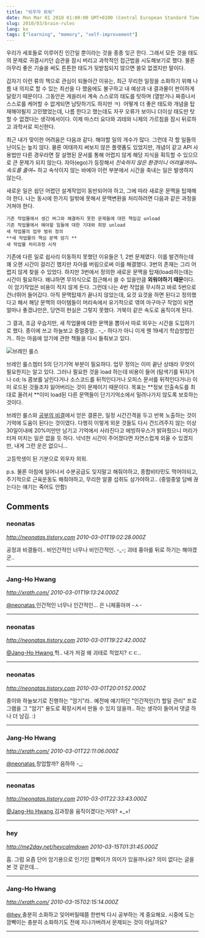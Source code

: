```yaml
---
title: "외우자 외워"
date: Mon Mar 01 2010 01:00:00 GMT+0100 (Central European Standard Time)
slug: 2010/03/brain-rules
lang: ko
tags: ["learning", "memory", "self-improvement"]
---
```


우리가 세포들로 이루어진 인간일 뿐이라는 것을 종종 잊곤 한다. 그래서 모든 것을 태도의 문제로 귀결시키던 습관을 잠시 버리고 과학적인 접근법을 시도해보기로 했다. 물론 아무리 좋은 기술을 써도 튼튼한 태도가 뒷받침되지 않으면 쓸모 없겠지만 말이다.

갑자기 이런 류의 책으로 관심이 되돌아간 이유는, 최근 무리한 일정을 소화하기 위해 나름 내 의지로 할 수 있는 최선을 다 했음에도 불구하고 내 예상과 내 결과물이 판이하게 달랐기 때문이다. 그동안은 게을러서 계속 스스로의 태도를 탓하며 (열받거나 짜증나서 스스로를 케어할 수 없게되면 남탓하기도 하지만 ㅋ)  어떻게 더 좋은 태도와 개념을 탑재해야될지 고민했었는데, 나름 한다고 했는데도 자꾸 오류가 보이니 더이상 태도만 탓할 수 없겠다는 생각에서이다. 이제 마스터 요다와 괴테와 니체의 가르침을 잠시 뒤로하고 과학서로 피신한다.

최근 내가 맞이한 어려움은 다음과 같다. 해야할 일의 개수가 많다. 그런데 각 할 일들의 난이도는 높지 않다. 물론 여태까지 써보지 않은 플랫폼도 있었지만, 개념이 같고 API 사용법만 다른 경우라면 잘 설명된 문서를 통해 어렵지 않게 해당 지식을 획득할 수 있으므로 큰 문제가 되지 않는다. 자아(ego)가 등장해서 *친숙하지 않은 환경이니 어려울꺼야~ 속도를 줄여~* 하고 속삭이지 않는 바에야 이런 부분에서 시간을 축내는 일은 발생하지 않는다.

새로운 일은 쉽던 어렵던 설계작업이 동반되어야 하고, 그에 따라 새로운 문맥을 탑재해야 한다. 나는 동시에 한가지 일밖에 못해서 문맥변환을 처리하려면 다음과 같은 과정을 거쳐야 한다.

	기존 작업물에서 생긴 버그와 해결하지 못한 문제들에 대한 책임감 unload
	기존 작업물에서 해야할 일들에 대한 기대와 희망 unload
	새 작업물의 업무 범위 정의
	**새 작업물의 핵심 문맥 암기 **
	새 작업물 처리과정 시작

기존에 다른 일로 쉽사리 이동하지 못했던 이유들은 1, 2번 문제였다. 이를 발견하는데 꽤 오랜 시간이 걸리긴 했지만 자아를 버림으로써 이를 해결했다. 3번의 존재는 그리 어렵지 않게 찾을 수 있었다. 하지만 3번에서 정의한 새로운 문맥을 탑재(load)하는데는 시간이 필요하다. 왜냐하면 무의식으로 접근해서 쓸 수 있을만큼 **외워야하기 때문**이다.  이 암기작업은 비용이 적지 않게 든다. 그런데 나는 4번 작업을 무시하고 바로 5번으로 건너뛰어 들어갔다. 아직 문맥탑재가 끝나지 않았는데, 요것 요것을 하면 된다고 정의했다고 해서 해당 문맥의 아이템들이 머리속에서 유기적으로 엮여 마구마구 작업이 되면 얼마나 좋겠냐만은, 당연히 현실은 그렇지 못했다. 거북이 같은 속도로 움직이게 된다.

그 결과, 조금 우습지만, 새 작업물에 대한 문맥을 뽑아서 따로 외우는 시간을 도입하기로 했다. 종이에 쓰고 하늘보고 중얼중얼.. -_- 하다가 아니 이게 웬 19세기 학습방법인가.. 하는 마음에 암기에 관한 책들을 다시 들춰보고 있다.

![브레인 룰스](http://image.yes24.com/momo/TopCate71/MidCate06/7052251.jpg)

브레인 룰스챕터 5의 단기기억 부분이 필요하다. 업무 정의는 이미 끝난 상태라 무엇이 필요한지는 알고 있다. 그러나 필요한 것을 load 하는데 비용이 들어 (탐색기를 뒤지거나 cd; ls 콤보를 날린다거나 소스코드를 뒤적인다거나 오피스 문서를 뒤적인다거나) 이미 로드된 것들조차 잃어버리는 것이 문제이기 때문이다. 목표는 **정보 인출속도를 최대로 올려서 **이미 load된 다른 문맥들이 단기기억소에서 밀려나가지 않도록 보호하는 것이다.

브레인 룰스와 [공부의 비결](http://www.yes24.com/24/goods/1483510?scode=032&srank=1)에서 얻은 결론은, 일정 시간간격을 두고 반복 노출하는 것이 기억에 도움이 된다는 것이였다. 다행히 이렇게 외운 것들도 다시 건드려주지 않는 이상 30일이내에 20%미만만 남기고 기억에서 사라진다고 에빙하우스가 밝혀줬으니 머리가 터져 미치는 일은 없을 듯 하다. 넉넉한 시간이 주어졌다면 자연스럽게 외울 수 있겠지만, 내게 그런 운은 없으니...

고등학생이 된 기분으로 외우자 외워.

p.s. 물론 아침에 일어나서 수분공급도 잊지말고 해줘야하고, 종합비타민도 먹어야되고, 주기적으로 근육운동도 해줘야하고, 무리한 알콜 섭취도 삼가야하고.. (중얼중얼 담배 끊는다는 얘기는 죽어도 안함)

## Comments

### neonatas
*http://neonatas.tistory.com*
*2010-03-01T19:02:28.000Z*

공정과 비결들이.. 비인간적인 너무나 비인간적인.  -_-;  괴테 횽아를 뒤로 하기는 해야겠군..

---

### Jang-Ho Hwang
*http://xrath.com/*
*2010-03-01T19:13:24.000Z*

[@neonatas ](#comment-3950) 
인간적인 너무나 인간적인... 은 니체횽아꺼 -ㅅ-

---

### neonatas
*http://neonatas.tistory.com*
*2010-03-01T19:22:42.000Z*

[@Jang-Ho Hwang  ](#comment-3951) 
헉.. 내가 저걸 왜 괴테로 적었지? ㄷㄷ..

---

### neonatas
*http://neonatas.tistory.com*
*2010-03-01T20:01:52.000Z*

종이와 하늘보기로 진행하는 "암기"라.. 
예전에 얘기하던 "인간적인(?) 할일 관리" 프로그램을 그 "암기" 용도로 확장시켜서 만들 수 있지 않을까.. 하는 생각이 들어서 댓글 하나 더 남김. :)

---

### Jang-Ho Hwang
*http://xrath.com/*
*2010-03-01T22:11:06.000Z*

[@neonatas ](#comment-3953) 
창업할까? 음하하 -_;

---

### neonatas
*http://neonatas.tistory.com*
*2010-03-01T22:33:43.000Z*

[@Jang-Ho Hwang  ](#comment-3954) 
김과장을 움직이겠다는거야? +_+!

---

### hey
*http://me2day.net/heycalmdown*
*2010-03-15T01:31:45.000Z*

흠. 그럼 요즘 단어 암기용으로 인기인 깜빡이가 의미가 있을까나요? 의미 없다는 글을 본 것 같은데...

---

### Jang-Ho Hwang
*http://xrath.com/*
*2010-03-15T02:15:14.000Z*

[@hey ](#comment-3979) 
충분히 소화하고 잊어버릴때쯤 한번씩 다시 공부하는 게 중요해요. 시중에 도는 깜빡이는 충분히 소화하기도 전에 지나가버려서 문제되는 것이 아닐까요?

---
